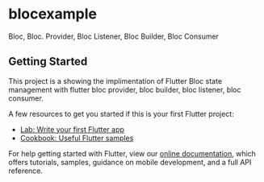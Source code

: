 # blocexample

Bloc, Bloc. Provider, Bloc Listener, Bloc Builder, Bloc Consumer

## Getting Started

This project is a showing the implimentation of Flutter Bloc state management with flutter bloc provider, bloc builder, bloc listener, bloc consumer.

A few resources to get you started if this is your first Flutter project:

- [Lab: Write your first Flutter app](https://flutter.dev/docs/get-started/codelab)
- [Cookbook: Useful Flutter samples](https://flutter.dev/docs/cookbook)

For help getting started with Flutter, view our
[online documentation](https://flutter.dev/docs), which offers tutorials,
samples, guidance on mobile development, and a full API reference.
